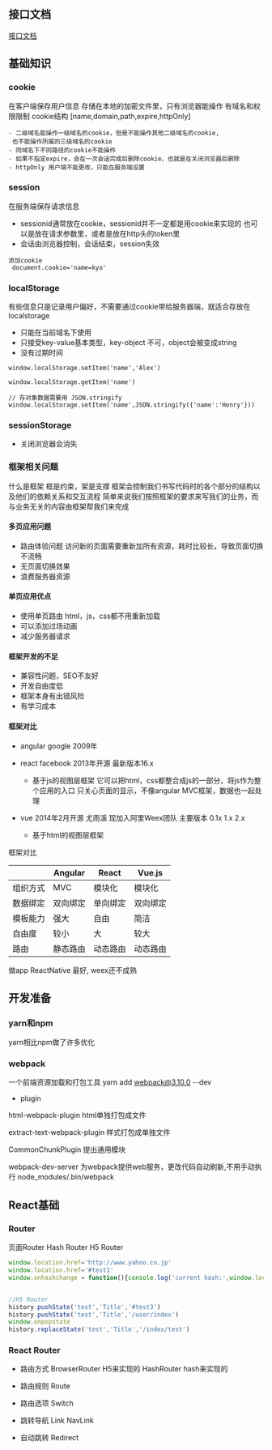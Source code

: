 ## 接口文档
[接口文档](https://gitee.com/imooccode/happymmallwiki)

## 基础知识

### cookie
在客户端保存用户信息
存储在本地的加密文件里，只有浏览器能操作
有域名和权限限制
cookie结构 [name,domain,path,expire,httpOnly]
    
    - 二级域名能操作一级域名的cookie，但是不能操作其他二级域名的cookie,
     也不能操作所属的三级域名的cookie
    - 同域名下不同路径的cookie不能操作
    - 如果不指定expire，会在一次会话完成后删除cookie，也就是在关闭浏览器后删除
    - httpOnly 用户端不能更改，只能在服务端设置
    
### session
在服务端保存请求信息

 - sessionid通常放在cookie，sessionid并不一定都是用cookie来实现的
   也可以是放在请求参数里，或者是放在http头的token里
 - 会话由浏览器控制，会话结束，session失效
 
```
添加cookie
 document.cookie='name=kyo'
```

### localStorage
有些信息只是记录用户偏好，不需要通过cookie带给服务器端，就适合存放在localstorage

- 只能在当前域名下使用
- 只接受key-value基本类型，key-object 不可，object会被变成string
- 没有过期时间

```
window.localStorage.setItem('name','Alex')

window.localStorage.getItem('name')

// 存对象数据需要用 JSON.stringify
window.localStorage.setItem('name',JSON.stringify({'name':'Henry'}))
```

### sessionStorage

- 关闭浏览器会消失


### 框架相关问题
什么是框架
框是约束，架是支撑
框架会控制我们书写代码时的各个部分的结构以及他们的依赖关系和交互流程
简单来说我们按照框架的要求来写我们的业务，而与业务无关的内容由框架帮我们来完成

#### 多页应用问题
- 路由体验问题
 访问新的页面需要重新加所有资源，耗时比较长，导致页面切换不流畅
- 无页面切换效果
- 浪费服务器资源


#### 单页应用优点
- 使用单页路由
html，js，css都不用重新加载
- 可以添加过场动画
- 减少服务器请求

#### 框架开发的不足

- 兼容性问题，SEO不友好
- 开发自由度低
- 框架本身有出错风险
- 有学习成本

#### 框架对比

- angular
  google 2009年

- react
  facebook 2013年开源 最新版本16.x
  - 基于js的视图层框架
    它可以把html，css都整合成js的一部分，将js作为整个应用的入口
    只关心页面的显示，不像angular MVC框架，数据也一起处理  
- vue
  2014年2月开源 尤雨溪 现加入阿里Weex团队
  主要版本 0.1x 1.x 2.x
  - 基于html的视图层框架 

框架对比

|          |Angular  | React | Vue.js|
|---------|---------|-------|-------|
|组织方式   |MVC      |   模块化 |   模块化|
|数据绑定 |双向绑定  |  单向绑定 | 双向绑定|
|模板能力   |强大     |   自由    | 简洁  |
|自由度   |较小     |   大    | 较大  |
|路由   |静态路由     |   动态路由   | 动态路由  |

做app ReactNative 最好, weex还不成熟


## 开发准备

### yarn和npm
yarn相比npm做了许多优化

### webpack
一个前端资源加载和打包工具
yarn add webpack@3.10.0 --dev

- plugin

html-webpack-plugin html单独打包成文件

extract-text-webpack-plugin 样式打包成单独文件

CommonChunkPlugin  提出通用模块

webpack-dev-server 为webpack提供web服务，更改代码自动刷新,不用手动执行
                  node_modules/.bin/webpack
                  
## React基础

### Router
页面Router
Hash Router 
H5 Router

```javascript
window.location.href='http://www.yahoo.co.jp'
window.location.href='#test1'
window.onhashchange = function(){console.log('current hash:',window.location.hash)}


//H5 Router
history.pushState('test','Title','#test3')
history.pushState('test','Title','/user/index')
window.onpopstate
history.replaceState('test','Title','/index/test')
```
### React Router

- 路由方式
BrowserRouter H5来实现的
HashRouter   hash来实现的
- 路由规则
Route 
- 路由选项
Switch
- 跳转导航
Link NavLink

- 自动跳转 
Redirect



```javascript


```






















    

    

    
    

